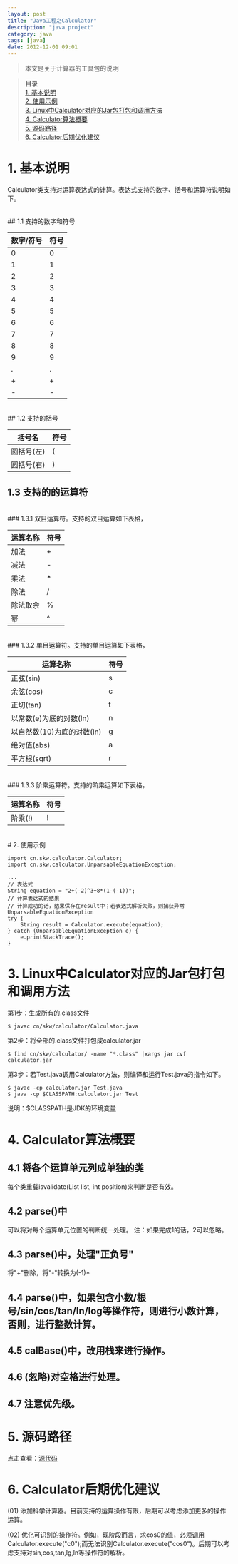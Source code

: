 ```yaml
---
layout: post
title: "Java工程之Calculator"
description: "java project"
category: java
tags: [java]
date: 2012-12-01 09:01
---
```




> 本文是关于计算器的工具包的说明

> **目录**  
[1. 基本说明](#anchor1)  
[2. 使用示例](#anchor2)  
[3. Linux中Calculator对应的Jar包打包和调用方法](#anchor3)  
[4. Calculator算法概要](#anchor4)  
[5. 源码路径](#anchor5)  
[6. Calculator后期优化建议](#anchor6)  


<a name="anchor1"></a>
# 1. 基本说明

Calculator类支持对运算表达式的计算。表达式支持的数字、括号和运算符说明如下。

<br/>
## 1.1 支持的数字和符号

|    数字/符号   |      符号      |
| -------------- | -------------- |
|        0       |        0       |
|        1       |        1       |
|        2       |        2       |
|        3       |        3       |
|        4       |        4       |
|        5       |        5       |
|        6       |        6       |
|        7       |        7       |
|        8       |        8       |
|        9       |        9       |
|        .       |        .       |
|        +       |        +       |
|        -       |        -       |

<br/>
## 1.2 支持的括号

|      括号名    |      符号      |
| -------------- | -------------- |
|   圆括号(左)   |        (       |
|   圆括号(右)   |        )       |

## 1.3 支持的的运算符

<br/>
### 1.3.1 双目运算符。支持的双目运算如下表格，

|      运算名称    |      符号        |
| ---------------- | ---------------- |
|      加法        |        +         |
|      减法        |        -         |
|      乘法        |        *         |
|      除法        |        /         |
|      除法取余    |        %         |
|      幂          |        ^         |

<br/>
### 1.3.2 单目运算符。支持的单目运算如下表格，

|      运算名称                    |       符号       |
| -------------------------------- | -----------------|
|      正弦(sin)                   |        s         |
|      余弦(cos)                   |        c         |
|      正切(tan)                   |        t         |
|      以常数(e)为底的对数(ln)     |        n         |
|      以自然数(10)为底的对数(ln)  |        g         |
|      绝对值(abs)                 |        a         |
|      平方根(sqrt)                |        r         |


<br/>
### 1.3.3 阶乘运算符。支持的阶乘运算如下表格，

|      运算名称     |      符号      |
| ----------------- | -------------- |
|      阶乘(!)      |       !        |


<br/>
<a name="anchor2"></a>
# 2. 使用示例

    import cn.skw.calculator.Calculator;
    import cn.skw.calculator.UnparsableEquationException;

    ...
    // 表达式
    String equation = "2+(-2)^3+8*(1-(-1))";
    // 计算表达式的结果
    // 计算成功的话，结果保存在result中；若表达式解析失败，则捕获异常UnparsableEquationException
    try {
        String result = Calculator.execute(equation);
    } catch (UnparsableEquationException e) {
        e.printStackTrace();
    }


<a name="anchor3"></a>
# 3. Linux中Calculator对应的Jar包打包和调用方法

第1步：生成所有的.class文件

    $ javac cn/skw/calculator/Calculator.java

第2步：将全部的.class文件打包成calculator.jar

    $ find cn/skw/calculator/ -name "*.class" |xargs jar cvf calculator.jar

第3步：若Test.java调用Calculator方法，则编译和运行Test.java的指令如下。

    $ javac -cp calculator.jar Test.java
    $ java -cp $CLASSPATH:calculator.jar Test

说明：$CLASSPATH是JDK的环境变量




<a name="anchor4"></a>
# 4. Calculator算法概要

## 4.1 将各个运算单元列成单独的类
每个类重载isvalidate(List list, int position)来判断是否有效。

## 4.2 parse()中
可以将对每个运算单元位置的判断统一处理。
注：如果完成1的话，2可以忽略。


## 4.3 parse()中，处理"正负号"
将"+"删除，将"-"转换为(-1)*

## 4.4 parse()中，如果包含小数/根号/sin/cos/tan/ln/log等操作符，则进行小数计算，否则，进行整数计算。

## 4.5 calBase()中，改用栈来进行操作。

## 4.6 (忽略)对空格进行处理。

## 4.7 注意优先级。



<a name="anchor5"></a>
# 5. 源码路径

点击查看：[源代码](https://github.com/wangkuiwu/calculator/tree/master/java)


<a name="anchor6"></a>
# 6. Calculator后期优化建议

(01) 添加科学计算器。目前支持的运算操作有限，后期可以考虑添加更多的操作运算。

(02) 优化可识别的操作符。例如，现阶段而言，求cos0的值，必须调用Calculator.execute("c0");而无法识别Calculator.execute("cos0")。后期可以考虑支持对sin,cos,tan,lg,ln等操作符的解析。



